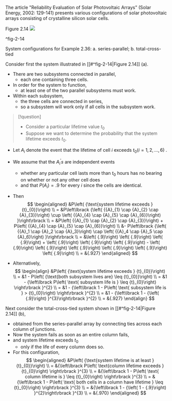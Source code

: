 The article "Reliability Evaluation of Solar Photovoltaic Arrays" (Solar Energy, 2002: 129-141) presents various configurations of solar photovoltaic arrays consisting of crystalline silicon solar cells. 

Figure 2.14 
![](01913607-292d-7d0a-a250-4b01870485a1_37_425535.jpg)

^fig-2-14

System configurations for Example 2.36: 
a. series-parallel; 
b. total-cross-tied

Consider first the system illustrated in [[#^fig-2-14|Figure 2.14]] (a).
- There are two subsystems connected in parallel, 
	- each one containing three cells. 
- In order for the system to function, 
	- at least one of the two parallel subsystems must work. 
- Within each subsystem, 
	- the three cells are connected in series, 
	- so a subsystem will work only if all cells in the subsystem work. 

> [!question]
> - Consider a particular lifetime value ${t}_{0}$
> - Suppose we want to determine the probability that the system lifetime exceeds ${t}_{0}$. 

- Let ${A}_{i}$ denote the event that the lifetime of cell $i$ exceeds ${t}_{0}\left( {i = 1,2,\ldots ,6}\right)$ . 
- We assume that the ${A}_{i}^{\prime }s$ are independent events
	- whether any particular cell lasts more than ${t}_{0}$ hours has no bearing on whether or not any other cell does
	- and that $P\left( {A}_{i}\right) = {.9}$ for every $i$ since the cells are identical. 
- Then
$$
\begin{aligned}
&P\left( {\text{system lifetime exceeds }{t}_{0}}\right) \\
= &P\left\lbrack {\left( {{A}_{1} \cap {A}_{2} \cap {A}_{3}}\right) \cup \left( {{A}_{4} \cap {A}_{5} \cap {A}_{6}}\right) }\right\rbrack \\
= &P\left( {{A}_{1} \cap {A}_{2} \cap {A}_{3}}\right) + P\left( {{A}_{4} \cap {A}_{5} \cap {A}_{6}}\right) \\
&- P\left\lbrack {\left( {{A}_1 \cap {A}_2 \cap {A}_3}\right) \cap \left( {{A}_4 \cap {A}_5 \cap {A}_6}\right) }\right\rbrack \\
= &\left( {.9}\right) \left( {.9}\right) \left( {.9}\right) + \left( {.9}\right) \left( {.9}\right) \left( {.9}\right) - \left( {.9}\right) \left( {.9}\right) \left( {.9}\right) \left( {.9}\right) \left( {.9}\right) \left( {.9}\right) \\
= &{.927}
\end{aligned}
$$

- Alternatively,
$$
\begin{align}
&P\left( {\text{system lifetime exceeds } {t}_{0}}\right) \\
= &1 - P\left( {\text{both subsystem lives are} \leq {t}_{0}}\right) \\
= &1 - {\left\lbrack P\left( \text{ subsystem life is } \leq {t}_{0}\right) \right\rbrack }^{2} \\
= &1 - {\left\lbrack 1 - P\left( \text{ subsystem life is } > {t}_{0}\right) \right\rbrack }^{2} \\
= &1 - {\left\lbrack 1 - {\left( {.9}\right) }^{3}\right\rbrack }^{2} \\
= &{.927}
\end{align}
$$

Next consider the total-cross-tied system shown in  [[#^fig-2-14|Figure 2.14]] (b), 
- obtained from the series-parallel array by connecting ties across each column of junctions. 
- Now the system fails as soon as an entire column fails, 
- and system lifetime exceeds ${t}_{0}$ 
	- only if the life of every column does so. 
- For this configuration,
$$
\begin{aligned}
&P\left( {\text{system lifetime is at least }{t}_{0}}\right) \\
= &{\left\lbrack P\left( \text{column lifetime exceeds }{t}_{0}\right) \right\rbrack }^{3} \\
= &{\left\lbrack 1 - P\left( \text{ column lifetime is } \leq {t}_{0}\right) \right\rbrack }^{3} \\
= &{\left\lbrack 1 - P\left( \text{ both cells in a column have lifetime } \leq {t}_{0}\right) \right\rbrack }^{3} \\
= &{\left\lbrack 1 - {\left( 1 - {.9}\right) }^{2}\right\rbrack }^{3} \\
= &{.970}
\end{aligned}
$$
